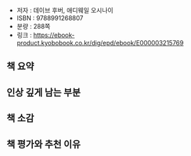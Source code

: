 
- 저자 : 데이브 후버, 애디웨일 오시나이
- ISBN : 9788991268807
- 분량 : 288쪽
- 링크 : https://ebook-product.kyobobook.co.kr/dig/epd/ebook/E000003215769

## 책 요약

## 인상 깊게 남는 부분

## 책 소감

## 책 평가와 추천 이유

